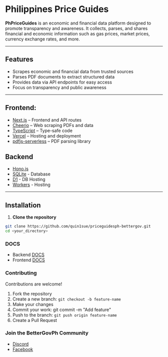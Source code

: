 # Philippines Price Guides

**PhPriceGuides** is an economic and financial data platform designed to promote transparency and awareness. It collects, parses, and shares financial and economic information such as gas prices, market prices, currency exchange rates, and more.

---

## Features

- Scrapes economic and financial data from trusted sources
- Parses PDF documents to extract structured data
- Provides data via API endpoints for easy access
- Focus on transparency and public awareness

---

## Frontend:

- [Next.js](https://nextjs.org/) – Frontend and API routes
- [Cheerio](https://cheerio.js.org/) – Web scraping PDFs and data
- [TypeScript](https://www.typescriptlang.org/) – Type-safe code
- [Vercel](https://vercel.com/) – Hosting and deployment
- [pdfjs-serverless](https://www.npmjs.com/package/pdfjs-serverless/v/0.5.0) – PDF parsing library

## Backend

- [Hono.js](https://hono.dev/)
- [SQLite](https://sqlite.org/) - Database
- [D1](https://developers.cloudflare.com/d1/) - DB Hosting
- [Workers](https://workers.cloudflare.com/) - Hosting

---

## Installation

1. **Clone the repository**

```bash
git clone https://github.com/quin1sue/priceguidesph-bettergov.git
cd <your_directory>
```

### DOCS

- Backend [DOCS](https://github.com/quin1sue/priceguidesph-bettergov/blob/main/ekono-backend/README.md)
- Frontend [DOCS](https://github.com/quin1sue/priceguidesph-bettergov/blob/main/frontend/Readme.MD)

### Contributing

Contributions are welcome!

1. Fork the repository
2. Create a new branch: `git checkout -b feature-name`
3. Make your changes
4. Commit your work: git commit -m "Add feature"
5. Push to the branch: `git push origin feature-name`
6. Create a Pull Request

### Join the BetterGovPh Community

- [Discord](https://discord.gg/RpYZyCupuj)
- [Facebook](https://www.facebook.com/bettergovph)
